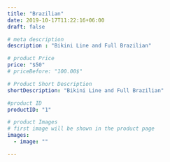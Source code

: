```yaml
---
title: "Brazilian"
date: 2019-10-17T11:22:16+06:00
draft: false

# meta description
description : "Bikini Line and Full Brazilian"

# product Price
price: "$50"
# priceBefore: "100.00$"

# Product Short Description
shortDescription: "Bikini Line and Full Brazilian"

#product ID
productID: "1"

# product Images
# first image will be shown in the product page
images:
  - image: ""

---
```



